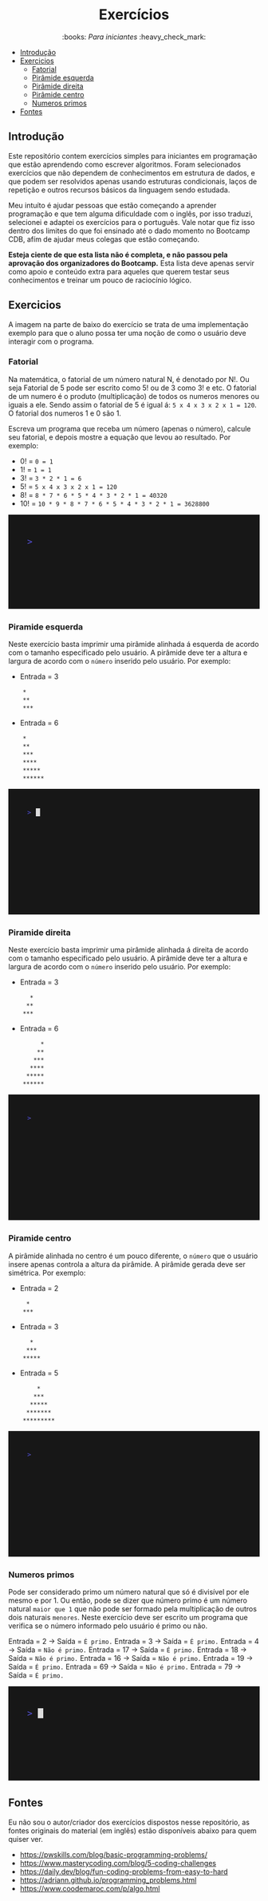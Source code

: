<h1 align="center">
    Exercícios
</h1>

<p align="center">:books: <em>Para iniciantes</em> :heavy_check_mark:</p>

<!--toc:start-->

- [Introdução](#introdução)
- [Exercicios](#exercicios)
    - [Fatorial](#fatorial)
    - [Pirâmide esquerda](#piramide-esquerda)
    - [Pirâmide direita](#piramide-direita)
    - [Pirâmide centro](#piramide-centro)
    - [Numeros primos](#numeros-primos)
- [Fontes](#fontes)

<!--toc:end-->

## Introdução

Este repositório contem exercícios simples para iniciantes em programação que estão aprendendo como escrever algoritmos.
Foram selecionados exercícios que não dependem de conhecimentos em estrutura de dados, e que podem ser resolvidos apenas usando estruturas condicionais, laços de repetição e outros recursos básicos da linguagem sendo estudada.

Meu intuíto é ajudar pessoas que estão começando a aprender programação e que tem alguma dificuldade com o inglês, por isso traduzi, selecionei e adaptei os exercícios para o português. Vale notar
que fiz isso dentro dos limites do que foi ensinado até o dado momento no Bootcamp CDB, afím de ajudar meus colegas que estão começando. 

**Esteja ciente de que esta lista não é completa, e não passou pela aprovação dos organizadores do Bootcamp.**
Esta lista deve apenas servir como apoio e conteúdo extra para aqueles que querem testar seus conhecimentos e treinar um pouco de raciocínio lógico.

## Exercicios

A imagem na parte de baixo do exercício se trata de uma implementação exemplo para que o aluno possa ter uma noção de como o usuário deve interagir com o programa.

### Fatorial

Na matemática, o fatorial de um número natural N, é denotado por N!. Ou seja Fatorial de 5 pode ser escrito como 5! ou de 3 como 3! e etc.
O fatorial de um numero é o produto (multiplicação) de todos os numeros menores ou iguais a ele. Sendo assim o fatorial de 5 é igual á: `5 x 4 x 3 x 2 x 1 = 120`. O fatorial dos numeros 1 e 0 são 1.

Escreva um programa que receba um número (apenas o número), calcule seu fatorial, e depois mostre a equação que levou ao resultado. Por exemplo: 
- 0! = `0 = 1`
- 1! = `1 = 1`
- 3! = `3 * 2 * 1 = 6`
- 5! = `5 x 4 x 3 x 2 x 1 = 120`
- 8! = `8 * 7 * 6 * 5 * 4 * 3 * 2 * 1 = 40320`
- 10! = `10 * 9 * 8 * 7 * 6 * 5 * 4 * 3 * 2 * 1 = 3628800`

![demo](./imagens/fatorial.gif)

### Piramide esquerda

Neste exercício basta imprimir uma pirâmide alinhada á esquerda de acordo com o tamanho especificado pelo usuário. A pirâmide deve ter a altura 
e largura de acordo com o `número` inserido pelo usuário. Por exemplo:

- Entrada = 3
```
    *
    **
    ***
```
- Entrada = 6
```
    *
    **
    ***
    ****
    *****
    ******
```

![demo](./imagens/piramide.gif)

### Piramide direita

Neste exercício basta imprimir uma pirâmide alinhada á direita de acordo com o tamanho especificado pelo usuário. A pirâmide deve ter a altura 
e largura de acordo com o `número` inserido pelo usuário. Por exemplo:

- Entrada = 3
```
      *
     **
    ***
```
- Entrada = 6
```
         *
        **
       ***
      ****
     *****
    ******
```

![demo](./imagens/piramideDireita.gif)

### Piramide centro

A pirâmide alinhada no centro é um pouco diferente, o `número` que o usuário insere apenas controla a altura da pirâmide. A pirâmide gerada deve ser
simétrica. Por exemplo:

- Entrada = 2
```
     *
    ***
```
- Entrada = 3
```
      *
     ***
    *****
```
- Entrada = 5
```
        *
       ***
      *****
     *******
    *********
```

![demo](./imagens/piramideCentro.gif)

### Numeros primos

Pode ser considerado primo um número natural que só é divisível por ele mesmo e por 1. Ou então, pode se dizer que número primo é um número natural `maior que 1` que não pode ser formado pela multiplicação de outros dois naturais `menores`.
Neste exercício deve ser escrito um programa que verifica se o número informado pelo usuário é primo ou não.

Entrada = 2  -> Saída = `É primo.`
Entrada = 3  -> Saída = `É primo.`
Entrada = 4  -> Saída = `Não é primo.`
Entrada = 17 -> Saída =  `É primo.`
Entrada = 18 -> Saída =  `Não é primo.`
Entrada = 16 -> Saída =  `Não é primo.`
Entrada = 19 -> Saída =  `É primo.`
Entrada = 69 -> Saída =  `Não é primo.`
Entrada = 79 -> Saída =  `É primo.`

![demo](./imagens/primos.gif)

## Fontes

Eu não sou o autor/criador dos exercícios dispostos nesse repositório, as fontes originais do material (em inglês) estão disponíveis abaixo para quem quiser ver.

- https://pwskills.com/blog/basic-programming-problems/
- https://www.masterycoding.com/blog/5-coding-challenges
- https://daily.dev/blog/fun-coding-problems-from-easy-to-hard
- https://adriann.github.io/programming_problems.html
- https://www.coodemaroc.com/p/algo.html
